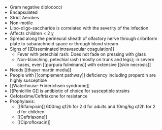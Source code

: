 - Gram negative diplococci 
- Encapsulated
- Strict Aerobes
- Non-motile 
- Lipo-oligo-saccharide is correlated with the severity of the infection
- Affects children < 2 y
- Spread along the perineural sheath of olfactory nerve through cribriform plate to subarachnoid space or through blood stream
- Signs of [[Disseminated intravascular coagulation]] 
	- Fever with petechial rash: Does not fade on pressing with glass
	 - Non-blanching, petechial rash (mostly on trunk and legs); in severe cases, even [[purpura fulminans]] with extensive [[skin necrosis]]
- Needs [[thayer martin media]] 
- People with [[complement pathway]] deficiency including properdin are highly susceptible
- [[Waterhouse-Friderichsen syndrome]] 
- [[Penicillin G]] is antibiotic of choice for susceptible strains
- Cefotaxime/Ceftriaxone for resistance
- Prophylaxis: 
	- [[Rifampicin]] 600mg q12h for 2 d for adults and 10mg/kg q12h for 2 d for children 
	- [[Ceftriaxone]]
	- [[Ciprofloxacin]]
